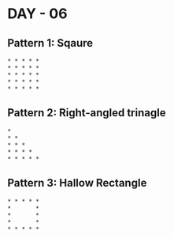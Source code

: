 # DAY - 06

## Pattern 1: Sqaure

```
* * * * *
* * * * *
* * * * *
* * * * *
* * * * *
```

## Pattern 2: Right-angled trinagle

```
*
* *
* * *
* * * *
* * * * *
```

## Pattern 3: Hallow Rectangle

```
* * * * *
*       *
*       *
*       *
* * * * *
```
